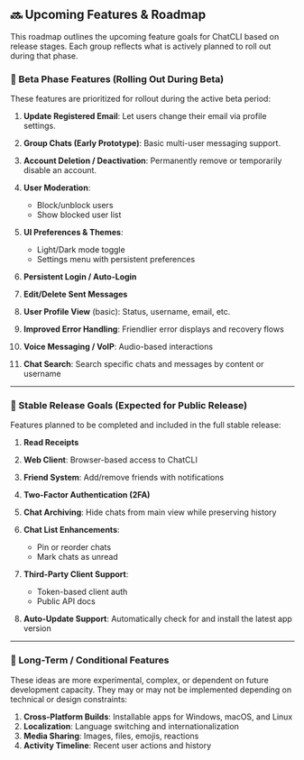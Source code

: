 ## 🔜 Upcoming Features & Roadmap

This roadmap outlines the upcoming feature goals for ChatCLI based on release stages. Each group reflects what is actively planned to roll out during that phase.

### 🎯 Beta Phase Features (Rolling Out During Beta)

These features are prioritized for rollout during the active beta period:

1. **Update Registered Email**: Let users change their email via profile settings.
2. **Group Chats (Early Prototype)**: Basic multi-user messaging support.
3. **Account Deletion / Deactivation**: Permanently remove or temporarily disable an account.
4. **User Moderation**:

   * Block/unblock users
   * Show blocked user list
5. **UI Preferences & Themes**:

   * Light/Dark mode toggle
   * Settings menu with persistent preferences
6. **Persistent Login / Auto-Login**
7. **Edit/Delete Sent Messages**
8. **User Profile View** (basic): Status, username, email, etc.
9. **Improved Error Handling**: Friendlier error displays and recovery flows
10. **Voice Messaging / VoIP**: Audio-based interactions
11. **Chat Search**: Search specific chats and messages by content or username

---

### 🏁 Stable Release Goals (Expected for Public Release)

Features planned to be completed and included in the full stable release:

1. **Read Receipts**
2. **Web Client**: Browser-based access to ChatCLI
3. **Friend System**: Add/remove friends with notifications
4. **Two-Factor Authentication (2FA)**
5. **Chat Archiving**: Hide chats from main view while preserving history
6. **Chat List Enhancements**:

   * Pin or reorder chats
   * Mark chats as unread
7. **Third-Party Client Support**:

   * Token-based client auth
   * Public API docs
8. **Auto-Update Support**: Automatically check for and install the latest app version

---

### 🧪 Long-Term / Conditional Features

These ideas are more experimental, complex, or dependent on future development capacity. They may or may not be implemented depending on technical or design constraints:

1. **Cross-Platform Builds**: Installable apps for Windows, macOS, and Linux
2. **Localization**: Language switching and internationalization
3. **Media Sharing**: Images, files, emojis, reactions
4. **Activity Timeline**: Recent user actions and history